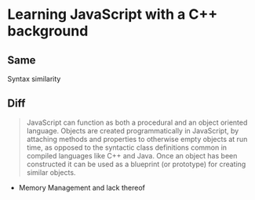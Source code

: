 # Learning JavaScript with a C++ background

## Same

Syntax similarity

## Diff

> JavaScript can function as both a procedural and an object oriented language. Objects are created programmatically in JavaScript, by attaching methods and properties to otherwise empty objects at run time, as opposed to the syntactic class definitions common in compiled languages like C++ and Java. Once an object has been constructed it can be used as a blueprint (or prototype) for creating similar objects.

- Memory Management and lack thereof
